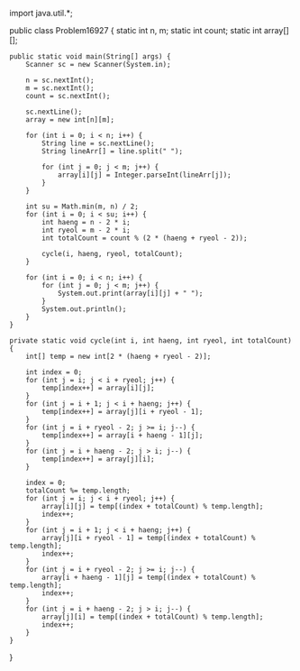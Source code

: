 import java.util.*;

public class Problem16927 {
    static int n, m;
    static int count;
    static int array[][];

    public static void main(String[] args) {
        Scanner sc = new Scanner(System.in);

        n = sc.nextInt();
        m = sc.nextInt();
        count = sc.nextInt();

        sc.nextLine();
        array = new int[n][m];

        for (int i = 0; i < n; i++) {
            String line = sc.nextLine();
            String lineArr[] = line.split(" ");

            for (int j = 0; j < m; j++) {
                array[i][j] = Integer.parseInt(lineArr[j]);
            }
        }

        int su = Math.min(m, n) / 2;
        for (int i = 0; i < su; i++) {
            int haeng = n - 2 * i;
            int ryeol = m - 2 * i;
            int totalCount = count % (2 * (haeng + ryeol - 2));

            cycle(i, haeng, ryeol, totalCount);
        }

        for (int i = 0; i < n; i++) {
            for (int j = 0; j < m; j++) {
                System.out.print(array[i][j] + " ");
            }
            System.out.println();
        }
    }

    private static void cycle(int i, int haeng, int ryeol, int totalCount) {
        int[] temp = new int[2 * (haeng + ryeol - 2)];

        int index = 0;
        for (int j = i; j < i + ryeol; j++) {
            temp[index++] = array[i][j];
        }
        for (int j = i + 1; j < i + haeng; j++) {
            temp[index++] = array[j][i + ryeol - 1];
        }
        for (int j = i + ryeol - 2; j >= i; j--) {
            temp[index++] = array[i + haeng - 1][j];
        }
        for (int j = i + haeng - 2; j > i; j--) {
            temp[index++] = array[j][i];
        }

        index = 0;
        totalCount %= temp.length;
        for (int j = i; j < i + ryeol; j++) {
            array[i][j] = temp[(index + totalCount) % temp.length];
            index++;
        }
        for (int j = i + 1; j < i + haeng; j++) {
            array[j][i + ryeol - 1] = temp[(index + totalCount) % temp.length];
            index++;
        }
        for (int j = i + ryeol - 2; j >= i; j--) {
            array[i + haeng - 1][j] = temp[(index + totalCount) % temp.length];
            index++;
        }
        for (int j = i + haeng - 2; j > i; j--) {
            array[j][i] = temp[(index + totalCount) % temp.length];
            index++;
        }
    }
}